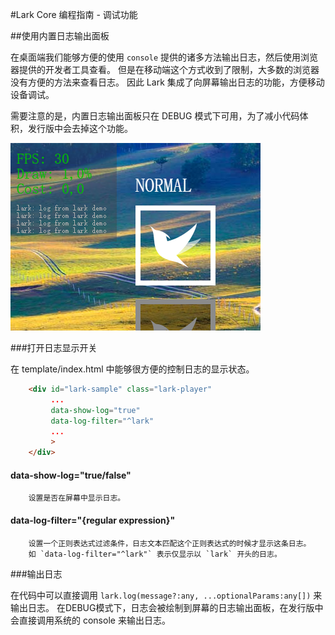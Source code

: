 #Lark Core 编程指南 - 调试功能

##使用内置日志输出面板

在桌面端我们能够方便的使用 `console` 提供的诸多方法输出日志，然后使用浏览器提供的开发者工具查看。
但是在移动端这个方式收到了限制，大多数的浏览器没有方便的方法来查看日志。
因此 Lark 集成了向屏幕输出日志的功能，方便移动设备调试。

需要注意的是，内置日志输出面板只在 DEBUG 模式下可用，为了减小代码体积，发行版中会去掉这个功能。

![显示日志](image/14-2-log.png)

###打开日志显示开关

在 template/index.html 中能够很方便的控制日志的显示状态。

```html
    <div id="lark-sample" class="lark-player"
         ...
         data-show-log="true" 
		 data-log-filter="^lark"
		 ...
		 >
    </div>
```

#### data-show-log="true/false"
        设置是否在屏幕中显示日志。
        
#### data-log-filter="{regular expression}"
        设置一个正则表达式过滤条件，日志文本匹配这个正则表达式的时候才显示这条日志。
        如 `data-log-filter="^lark"` 表示仅显示以 `lark` 开头的日志。
        


###输出日志

在代码中可以直接调用 `lark.log(message?:any, ...optionalParams:any[])` 来输出日志。
在DEBUG模式下，日志会被绘制到屏幕的日志输出面板，在发行版中会直接调用系统的 console 来输出日志。
    